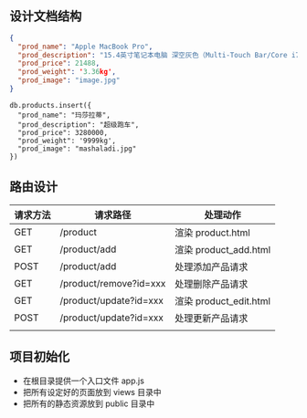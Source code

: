 ## 设计文档结构

```json
{
  "prod_name": "Apple MacBook Pro",
  "prod_description": "15.4英寸笔记本电脑 深空灰色（Multi-Touch Bar/Core i7/16GB/512GB MLH42CH/A）",
  "prod_price": 21488,
  "prod_weight": '3.36kg',
  "prod_image": "image.jpg"
}
```

```
db.products.insert({
  "prod_name": "玛莎拉蒂",
  "prod_description": "超级跑车",
  "prod_price": 3280000,
  "prod_weight": '9999kg',
  "prod_image": "mashaladi.jpg"
})
```

## 路由设计

| 请求方法 |        请求路径        |        处理动作        |
|----------|------------------------|------------------------|
| GET      | /product               | 渲染 product.html      |
| GET      | /product/add           | 渲染 product_add.html  |
| POST     | /product/add           | 处理添加产品请求       |
| GET      | /product/remove?id=xxx | 处理删除产品请求       |
| GET      | /product/update?id=xxx | 渲染 product_edit.html |
| POST     | /product/update?id=xxx | 处理更新产品请求       |
|          |                        |                        |

## 项目初始化

- 在根目录提供一个入口文件 app.js
- 把所有设定好的页面放到 views 目录中
- 把所有的静态资源放到 public 目录中
